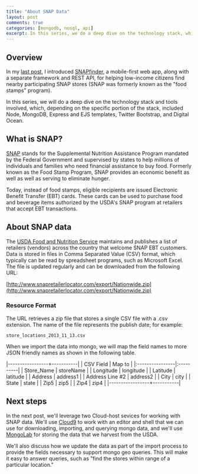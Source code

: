 ```yaml
---
title: "About SNAP Data"
layout: post
comments: true
categories: [mongodb, nosql, api]
excerpt: In this series, we do a deep dive on the technology stack, which includes Node, MongoDB, Express, and Bootstrap, for building a SNAP API.
---
```


## Overview

In my [last post](/2013/11/12/announcing-snapfinder/), I introduced [SNAPfinder](http://snapfinder.org/), a mobile-first web app, along with a separate framework and REST API, for helping low-income citizens find nearby participating SNAP stores (SNAP was formerly known as the "food stamps" program).

In this series, we will do a deep dive on the technology stack and tools involved, which, depending on the specific portion of the stack, included Node, MongoDB, Express and EJS templates, Twitter Bootstrap, and Digital Ocean.

## What is SNAP?

[SNAP](http://www.fns.usda.gov/snap/) stands for the Supplemental Nutrition Assistance Program mandated by the Federal Government and supervised by states to help millions of individuals and families who need financial assistance to buy food. Formerly known as the Food Stamp Program, SNAP provides an economic benefit as well as well as serving to eliminate hunger.

Today, instead of food stamps, eligible recipients are issued Electronic Benefit Transfer (EBT) cards. These cards can be used to purchase food and beverage items authorized by the USDA's SNAP program at retailers that accept EBT transactions.

## About SNAP data

The [USDA Food and Nutrition Service](http://www.fns.usda.gov/) maintains and publishes a list of retailers (vendors) across the country that welcome SNAP EBT customers. Data is stored in files in Comma Separated Value (CSV) format, which typically can be read by spreadsheet programs, such as Microsoft Excel. The file is updated regularly and can be downloaded from the following URL:

[http://www.snapretailerlocator.com/export/Nationwide.zip](http://www.snapretailerlocator.com/export/Nationwide.zip)

### Resource Format
The URL retrieves a zip file that stores a single CSV file with a .csv extension. The name of the file represents the publish date; for example:

`store_locations_2013_11_13.csv`

When we import the data into mongo, we will map the field names to more JSON friendly names as shown in the following table.

|-----------------+-----------|
| CSV Field       | Map to    |
|:----------------|:----------|
| Store_Name      | storeName |
| Longitude       | longitude |
| Latitude        | latitude  |
| Address         | address1  |
| Address Line #2 | address2  |
| City            | city      |
| State           | state     |
| Zip5            | zip5      |
| Zip4            | zip4      |
|-----------------+-----------|

## Next steps

In the next post, we'll leverage two Cloud-host sevices for working with SNAP data. We'll use [Cloud9](https://c9.io/) to work with an editor and shell that we can use for downloading, importing, and querying mongo data, and we'll use [MongoLab](http://mongolab.com/) for storing the data that we harvest from the USDA.

We'll also discuss how we update the data as part of the import process to provide the fields necessary to support mongo geo queries. This will make it easy to answer queries, such as "find the stores within range of a particular location."
